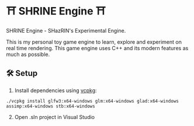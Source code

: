 # ⛩ SHRINE Engine ⛩
SHRINE Engine - SHazRIN's Experimental Engine.

This is my personal toy game engine to learn, explore and experiment on real time rendering. This game engine uses C++ and its modern features as much as possible.

## 🛠 Setup

1. Install dependencies using [vcpkg](https://github.com/microsoft/vcpkg):
```
./vcpkg install glfw3:x64-windows glm:x64-windows glad:x64-windows assimp:x64-windows stb:x64-windows
```

2. Open .sln project in Visual Studio
